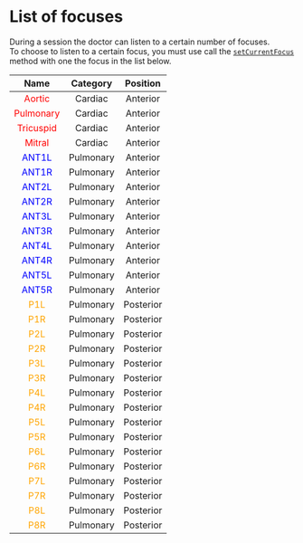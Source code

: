 
# List of focuses


During a session the doctor can listen to a certain number of focuses. <br>
To choose to listen to a certain focus, you must use call the [`setCurrentFocus`](doctor.md#setcurrentfocus) method with one the focus in the list below.

|                 **Name**                 | **Category** | **Position** |
|:----------------------------------------:|:------------:|:------------:|
|  <span style="color:red">Aortic</span>   |   Cardiac    |   Anterior   |
| <span style="color:red">Pulmonary</span> |   Cardiac    |   Anterior   |
| <span style="color:red">Tricuspid</span> |   Cardiac    |   Anterior   |
|  <span style="color:red">Mitral</span>   |   Cardiac    |   Anterior   |
|  <span style="color:blue">ANT1L</span>   |  Pulmonary   |   Anterior   |
|  <span style="color:blue">ANT1R</span>   |  Pulmonary   |   Anterior   |
|  <span style="color:blue">ANT2L</span>   |  Pulmonary   |   Anterior   |
|  <span style="color:blue">ANT2R</span>   |  Pulmonary   |   Anterior   |
|  <span style="color:blue">ANT3L</span>   |  Pulmonary   |   Anterior   |
|  <span style="color:blue">ANT3R</span>   |  Pulmonary   |   Anterior   |
|  <span style="color:blue">ANT4L</span>   |  Pulmonary   |   Anterior   |
|  <span style="color:blue">ANT4R</span>   |  Pulmonary   |   Anterior   |
|  <span style="color:blue">ANT5L</span>   |  Pulmonary   |   Anterior   |
|  <span style="color:blue">ANT5R</span>   |  Pulmonary   |   Anterior   |
|  <span style="color:orange">P1L</span>   |  Pulmonary   |  Posterior   |
|  <span style="color:orange">P1R</span>   |  Pulmonary   |  Posterior   |
|  <span style="color:orange">P2L</span>   |  Pulmonary   |  Posterior   |
|  <span style="color:orange">P2R</span>   |  Pulmonary   |  Posterior   |
|  <span style="color:orange">P3L</span>   |  Pulmonary   |  Posterior   |
|  <span style="color:orange">P3R</span>   |  Pulmonary   |  Posterior   |
|  <span style="color:orange">P4L</span>   |  Pulmonary   |  Posterior   |
|  <span style="color:orange">P4R</span>   |  Pulmonary   |  Posterior   |
|  <span style="color:orange">P5L</span>   |  Pulmonary   |  Posterior   |
|  <span style="color:orange">P5R</span>   |  Pulmonary   |  Posterior   |
|  <span style="color:orange">P6L</span>   |  Pulmonary   |  Posterior   |
|  <span style="color:orange">P6R</span>   |  Pulmonary   |  Posterior   |
|  <span style="color:orange">P7L</span>   |  Pulmonary   |  Posterior   |
|  <span style="color:orange">P7R</span>   |  Pulmonary   |  Posterior   |
|  <span style="color:orange">P8L</span>   |  Pulmonary   |  Posterior   |
|  <span style="color:orange">P8R</span>   |  Pulmonary   |  Posterior   |

